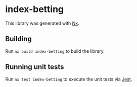 # index-betting

This library was generated with [Nx](https://nx.dev).

## Building

Run `nx build index-betting` to build the library.

## Running unit tests

Run `nx test index-betting` to execute the unit tests via [Jest](https://jestjs.io).

